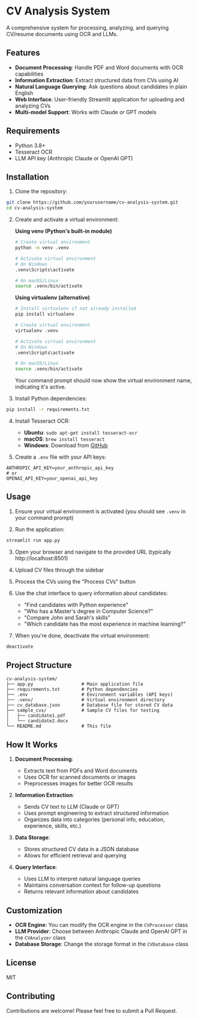 # CV Analysis System

A comprehensive system for processing, analyzing, and querying CV/resume documents using OCR and LLMs.

## Features

- **Document Processing**: Handle PDF and Word documents with OCR capabilities
- **Information Extraction**: Extract structured data from CVs using AI
- **Natural Language Querying**: Ask questions about candidates in plain English
- **Web Interface**: User-friendly Streamlit application for uploading and analyzing CVs
- **Multi-model Support**: Works with Claude or GPT models

## Requirements

- Python 3.8+
- Tesseract OCR
- LLM API key (Anthropic Claude or OpenAI GPT)

## Installation

1. Clone the repository:
```bash
git clone https://github.com/yourusername/cv-analysis-system.git
cd cv-analysis-system
```

2. Create and activate a virtual environment:

   **Using venv (Python's built-in module)**
   ```bash
   # Create virtual environment
   python -m venv .venv
   
   # Activate virtual environment
   # On Windows
   .venv\Scripts\activate
   
   # On macOS/Linux
   source .venv/bin/activate
   ```

   **Using virtualenv (alternative)**
   ```bash
   # Install virtualenv if not already installed
   pip install virtualenv
   
   # Create virtual environment
   virtualenv .venv
   
   # Activate virtual environment
   # On Windows
   .venv\Scripts\activate
   
   # On macOS/Linux
   source .venv/bin/activate
   ```

   Your command prompt should now show the virtual environment name, indicating it's active.

3. Install Python dependencies:
```bash
pip install -r requirements.txt
```

4. Install Tesseract OCR:
   - **Ubuntu**: `sudo apt-get install tesseract-ocr`
   - **macOS**: `brew install tesseract`
   - **Windows**: Download from [GitHub](https://github.com/UB-Mannheim/tesseract/wiki)

5. Create a `.env` file with your API keys:
```
ANTHROPIC_API_KEY=your_anthropic_api_key
# or
OPENAI_API_KEY=your_openai_api_key
```

## Usage

1. Ensure your virtual environment is activated (you should see `.venv` in your command prompt)

2. Run the application:
```bash
streamlit run app.py
```

3. Open your browser and navigate to the provided URL (typically http://localhost:8501)

4. Upload CV files through the sidebar

5. Process the CVs using the "Process CVs" button

6. Use the chat interface to query information about candidates:
   - "Find candidates with Python experience"
   - "Who has a Master's degree in Computer Science?"
   - "Compare John and Sarah's skills"
   - "Which candidate has the most experience in machine learning?"

7. When you're done, deactivate the virtual environment:
```bash
deactivate
```

## Project Structure

```
cv-analysis-system/
├── app.py                  # Main application file
├── requirements.txt        # Python dependencies
├── .env                    # Environment variables (API keys)
├── .venv/                  # Virtual environment directory
├── cv_database.json        # Database file for stored CV data
├── sample_cvs/             # Sample CV files for testing
│   ├── candidate1.pdf
│   └── candidate2.docx
└── README.md               # This file
```

## How It Works

1. **Document Processing**: 
   - Extracts text from PDFs and Word documents
   - Uses OCR for scanned documents or images
   - Preprocesses images for better OCR results

2. **Information Extraction**:
   - Sends CV text to LLM (Claude or GPT)
   - Uses prompt engineering to extract structured information
   - Organizes data into categories (personal info, education, experience, skills, etc.)

3. **Data Storage**:
   - Stores structured CV data in a JSON database
   - Allows for efficient retrieval and querying

4. **Query Interface**:
   - Uses LLM to interpret natural language queries
   - Maintains conversation context for follow-up questions
   - Returns relevant information about candidates

## Customization

- **OCR Engine**: You can modify the OCR engine in the `CVProcessor` class
- **LLM Provider**: Choose between Anthropic Claude and OpenAI GPT in the `CVAnalyzer` class
- **Database Storage**: Change the storage format in the `CVDatabase` class

## License

MIT

## Contributing

Contributions are welcome! Please feel free to submit a Pull Request.